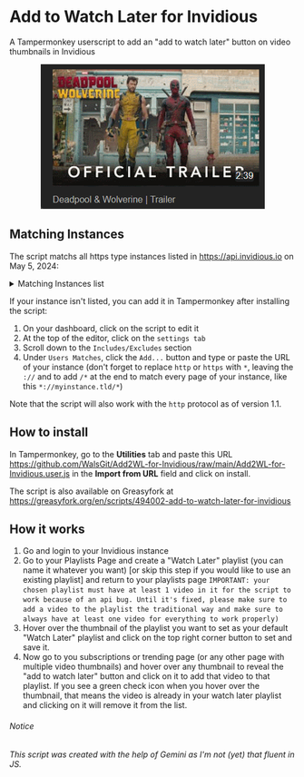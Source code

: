 # Add to Watch Later for Invidious
A Tampermonkey userscript to add an "add to watch later" button on video thumbnails in Invidious

<p align="center"><img src="https://raw.githubusercontent.com/WalsGit/Add2WL-for-Invidious/main/a2wl.gif" alt="animated gif show how the script works when you hover over a thumbnail" /></p>

## Matching Instances
The script matchs all https type instances listed in https://api.invidious.io on May 5, 2024:

<details>
<summary>Matching Instances list</summary>
https://yt.artemislena.eu <br>
https://yewtu.be <br>
https://invidious.fdn.fr <br>
https://vid.puffyan.us <br>
https://invidious.nerdvpn.de <br>
https://invidious.projectsegfau.lt/ <br>
https://invidious.lunar.icu <br>
https://inv.tux.pizza <br>
https://invidious.flokinet.to <br>
https://iv.ggtyler.dev <br>
https://inv.nadeko.net <br>
https://iv.nboeck.de <br>
https://invidious.protokolla.fi <br>
https://invidious.private.coffee <br>
https://inv.us.projectsegfau.lt <br>
https://invidious.perennialte.ch <br>
https://invidious.jing.rocks <br>
https://invidious.drgns.space <br>
https://invidious.einfachzocken.eu <br>
https://inv.oikei.net <br>
https://vid.lilay.dev <br>
https://iv.datura.network <br>
https://yt.drgnz.club <br>
https://yt.cdaut.de <br>
https://invidious.privacydev.net <br>
https://iv.melmac.space <br>
</details>

If your instance isn't listed, you can add it in Tampermonkey after installing the script: 
1. On your dashboard, click on the script to edit it
2. At the top of the editor, click on the `settings tab`
3. Scroll down to the `Includes/Excludes` section
4. Under `Users Matches`, click the `Add...` button and type or paste the URL of your instance (don't forget to replace `http` or `https` with `*`, leaving the `://` and to add `/*` at the end to match every page of your instance, like this `*://myinstance.tld/*`)

Note that the script will also work with the `http` protocol as of version 1.1.

## How to install
In Tampermonkey, go to the **Utilities** tab and paste this URL https://github.com/WalsGit/Add2WL-for-Invidious/raw/main/Add2WL-for-Invidious.user.js in the **Import from URL** field and click on install.

The script is also available on Greasyfork at https://greasyfork.org/en/scripts/494002-add-to-watch-later-for-invidious 

## How it works
 1. Go and login to your Invidious instance
 2. Go to your Playlists Page and create a "Watch Later" playlist (you can name it whatever you want) [or skip this step if you would like to use an existing playlist] and return to your playlists page `IMPORTANT: your chosen playlist must have at least 1 video in it for the script to work because of an api bug. Until it's fixed, please make sure to add a video to the playlist the traditional way and make sure to always have at least one video for everything to work properly)`
 3. Hover over the thumbnail of the playlist you want to set as your default "Watch Later" playlist and click on the top right corner button to set and save it.
 4. Now go to you subscriptions or trending page (or any other page with multiple video thumbnails) and hover over any thumbnail to reveal the "add to watch later" button and click on it to add that video to that playlist. If you see a green check icon when you hover over the thumbnail, that means the video is already in your watch later playlist and clicking on it will remove it from the list.

###### Notice
*This script was created with the help of Gemini as I'm not (yet) that fluent in JS.*